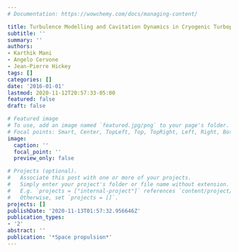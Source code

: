```yaml
---
# Documentation: https://wowchemy.com/docs/managing-content/

title: Turbulence Modelling and Cavitation Dynamics in Cryogenic Turbopumps
subtitle: ''
summary: ''
authors:
- Karthik Mani
- Angelo Cervone
- Jean-Pierre Hickey
tags: []
categories: []
date: '2016-01-01'
lastmod: 2020-11-12T20:57:33-05:00
featured: false
draft: false

# Featured image
# To use, add an image named `featured.jpg/png` to your page's folder.
# Focal points: Smart, Center, TopLeft, Top, TopRight, Left, Right, BottomLeft, Bottom, BottomRight.
image:
  caption: ''
  focal_point: ''
  preview_only: false

# Projects (optional).
#   Associate this post with one or more of your projects.
#   Simply enter your project's folder or file name without extension.
#   E.g. `projects = ["internal-project"]` references `content/project/deep-learning/index.md`.
#   Otherwise, set `projects = []`.
projects: []
publishDate: '2020-11-13T01:57:32.956646Z'
publication_types:
- '2'
abstract: ''
publication: '*Space propulsion*'
---
```

